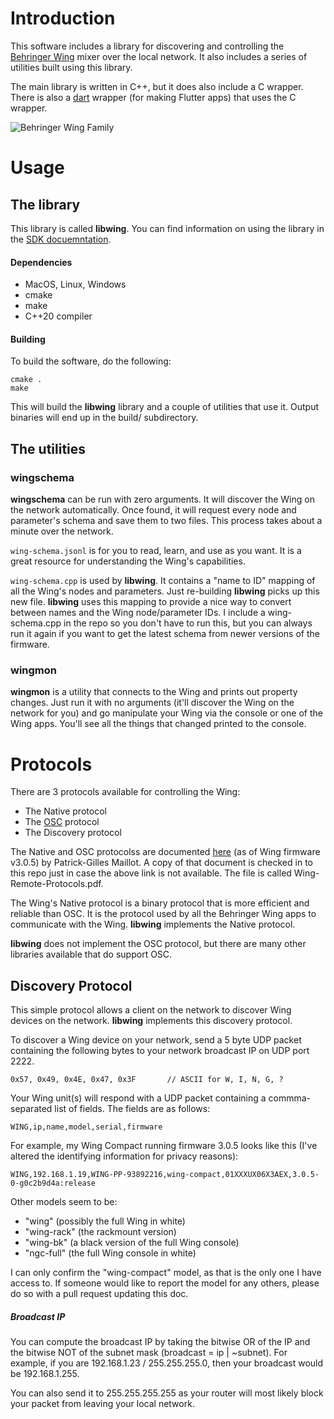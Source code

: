 # Introduction

This software includes a library for discovering and controlling the [Behringer
Wing](https://www.behringer.com/behringer/wing) mixer over the local network.
It also includes a series of utilities built using this library.

The main library is written in C++, but it does also include a C wrapper. There
is also a [dart](https://dart.dev) wrapper (for making Flutter apps) that uses
the C wrapper.

![Behringer Wing Family](wing.jpg)

# Usage

## The library

This library is called **libwing**. You can find information on using the library in the [SDK docuemntation](SDK.md).

#### Dependencies

- MacOS, Linux, Windows
- cmake
- make
- C++20 compiler

#### Building

To build the software, do the following:

```
cmake .
make
```

This will build the **libwing** library and a couple of utilities that use it.
Output binaries will end up in the build/ subdirectory.

## The utilities

### wingschema

**wingschema** can be run with zero arguments. It will discover the Wing on the
network automatically. Once found, it will request every node and parameter's
schema and save them to two files. This process takes about a minute over the
network.

`wing-schema.jsonl` is for you to read, learn, and use as you want. It is a
great resource for understanding the Wing's capabilities.

`wing-schema.cpp` is used by **libwing**. It contains a "name to ID" mapping of
all the Wing's nodes and parameters. Just re-building **libwing** picks up this
new file. **libwing** uses this mapping to provide a nice way to convert
between names and the Wing node/parameter IDs. I include a wing-schema.cpp in
the repo so you don't have to run this, but you can always run it again if you
want to get the latest schema from newer versions of the firmware.

### wingmon

**wingmon** is a utility that connects to the Wing and prints out
property changes. Just run it with no arguments (it'll discover the Wing on the
network for you) and go manipulate your Wing via the console or one of the Wing
apps. You'll see all the things that changed printed to the console.



# Protocols

There are 3 protocols available for controlling the Wing:

- The Native protocol
- The [OSC](https://en.wikipedia.org/wiki/Open_Sound_Control) protocol
- The Discovery protocol

The Native and OSC protocolss are documented
[here](https://cdn.mediavalet.com/aunsw/musictribe/mzolJdOzu0WZG59pX2LDkA/drJQVBUjakq76Xn2GcaT0Q/Original/WING%20Remote%20Protocols%20v3.0.5.pdf)
(as of Wing firmware v3.0.5) by Patrick-Gilles Maillot. A copy of that document
is checked in to this repo just in case the above link is not available. The
file is called Wing-Remote-Protocols.pdf.

The Wing's Native protocol is a binary protocol that is more efficient and reliable
than OSC. It is the protocol used by all the Behringer Wing apps to communicate
with the Wing. **libwing** implements the Native protocol.

**libwing** does not implement the OSC protocol, but there are many other
libraries available that do support OSC.

## Discovery Protocol

This simple protocol allows a client on the network to discover Wing devices on
the network. **libwing** implements this discovery protocol.

To discover a Wing device on your network, send a 5 byte UDP packet containing
the following bytes to your network broadcast IP on UDP port 2222.

```
0x57, 0x49, 0x4E, 0x47, 0x3F       // ASCII for W, I, N, G, ?
```

Your Wing unit(s) will respond with a UDP packet containing a commma-separated
list of fields. The fields are as follows:

```
WING,ip,name,model,serial,firmware
```

For example, my Wing Compact running firmware 3.0.5 looks like this (I've
altered the identifying information for privacy reasons):

```
WING,192.168.1.19,WING-PP-93892216,wing-compact,01XXXUX06X3AEX,3.0.5-0-g0c2b9d4a:release
```

Other models seem to be:

- "wing" (possibly the full Wing in white)
- "wing-rack" (the rackmount version)
- "wing-bk" (a black version of the full Wing console)
- "ngc-full" (the full Wing console in white)

I can only confirm the "wing-compact" model, as that is the only one I have
access to. If someone would like to report the model for any others, please do
so with a pull request updating this doc.

##### Broadcast IP

You can compute the broadcast IP by taking the bitwise OR of the IP and the
bitwise NOT of the subnet mask (broadcast = ip | ~subnet). For example, if you
are 192.168.1.23 / 255.255.255.0, then your broadcast would be 192.168.1.255.

You can also send it to 255.255.255.255 as your router will most likely block
your packet from leaving your local network.
